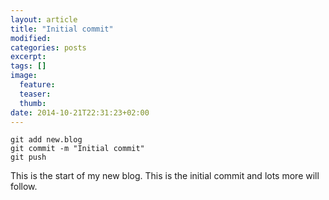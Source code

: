 ```yaml
---
layout: article
title: "Initial commit"
modified:
categories: posts
excerpt:
tags: []
image:
  feature:
  teaser:
  thumb:
date: 2014-10-21T22:31:23+02:00
---
```


```shell
git add new.blog
git commit -m "Initial commit"
git push
```

This is the start of my new blog. This is the initial commit and lots more will follow.
